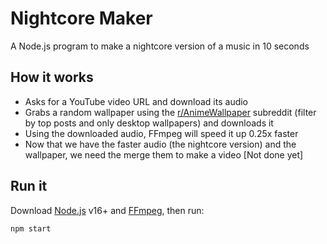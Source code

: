 # Nightcore Maker

A Node.js program to make a nightcore version of a music in 10 seconds

## How it works

* Asks for a YouTube video URL and download its audio
* Grabs a random wallpaper using the [r/AnimeWallpaper](https://www.reddit.com/r/AnimeWallpaper) subreddit (filter by top posts and only desktop wallpapers) and downloads it
* Using the downloaded audio, FFmpeg will speed it up 0.25x faster
* Now that we have the faster audio (the nightcore version) and the wallpaper, we need the merge them to make a video [Not done yet]

## Run it

Download [Node.js](https://nodejs.org/en/) v16+ and [FFmpeg](https://ffmpeg.org/download.html), then run:

```bash
npm start
```